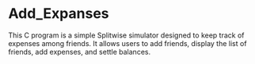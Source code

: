 # Add_Expanses
This C program is a simple Splitwise simulator designed to keep track of expenses among friends. It allows users to add friends, display the list of friends, add expenses, and settle balances.
